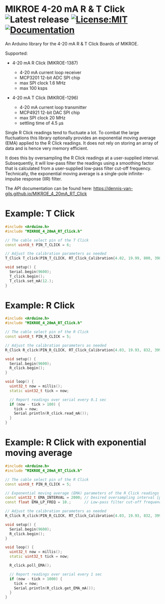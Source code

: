 # MIKROE 4-20 mA R & T Click ![Latest release](https://img.shields.io/github/v/release/Dennis-van-Gils/MIKROE_4_20mA_RT_Click) [![License:MIT](https://img.shields.io/badge/License-MIT-purple.svg)](https://github.com/Dennis-van-Gils/MIKROE_4_20mA_RT_Click/blob/master/LICENSE) [![Documentation](https://img.shields.io/badge/Docs-Doxygen-blue)](https://dennis-van-gils.github.io/MIKROE_4_20mA_RT_Click)

An Arduino library for the 4-20 mA R & T Click Boards of MIKROE.

Supported:
- 4-20 mA R Click (MIKROE-1387)
    - 4-20 mA current loop receiver
    - MCP3201 12-bit ADC SPI chip
    - max SPI clock 1.6 MHz
    - max 100 ksps

- 4-20 mA T Click (MIKROE-1296)
    - 4-20 mA current loop transmitter
	- MCP4921 12-bit DAC SPI chip
	- max SPI clock 20 MHz
	- settling time of 4.5 μs

Single R Click readings tend to fluctuate a lot. To combat the large
fluctuations this library optionally provides an exponential moving average
(EMA) applied to the R Click readings. It does not rely on storing an array
of data and is hence very memory efficient.

It does this by oversampling the R Click readings at a user-supplied
interval. Subsequently, it will low-pass filter the readings using a
smoothing factor that is calculated from a user-supplied low-pass filter
cut-off frequency. Technically, the exponential moving average is a
single-pole infinite-impulse response (IIR) filter.

The API documentation can be found here: https://dennis-van-gils.github.io/MIKROE_4_20mA_RT_Click

# Example: T Click
```cpp
#include <Arduino.h>
#include "MIKROE_4_20mA_RT_Click.h"

// The cable select pin of the T Click
const uint8_t PIN_T_CLICK = 6;

// Adjust the calibration parameters as needed
T_Click T_click(PIN_T_CLICK, RT_Click_Calibration{4.02, 19.99, 800, 3980});

void setup() {
  Serial.begin(9600);
  T_click.begin();
  T_click.set_mA(12.);
}
```

# Example: R Click
```cpp
#include <Arduino.h>
#include "MIKROE_4_20mA_RT_Click.h"

// The cable select pin of the R Click
const uint8_t PIN_R_CLICK = 5;

// Adjust the calibration parameters as needed
R_Click R_click(PIN_R_CLICK, RT_Click_Calibration{4.03, 19.93, 832, 3999});

void setup() {
  Serial.begin(9600);
  R_click.begin();
}

void loop() {
  uint32_t now = millis();
  static uint32_t tick = now;

  // Report readings over serial every 0.1 sec
  if (now - tick > 100) {
    tick = now;
    Serial.println(R_click.read_mA());
  }
}
```

# Example: R Click with exponential moving average
```cpp
#include <Arduino.h>
#include "MIKROE_4_20mA_RT_Click.h"

// The cable select pin of the R Click
const uint8_t PIN_R_CLICK = 5;

// Exponential moving average (EMA) parameters of the R Click readings
const uint32_t EMA_INTERVAL = 2000; // Desired oversampling interval [µs]
const float EMA_LP_FREQ = 10.;      // Low-pass filter cut-off frequency [Hz]

// Adjust the calibration parameters as needed
R_Click R_click(PIN_R_CLICK, RT_Click_Calibration{4.03, 19.93, 832, 3999});

void setup() {
  Serial.begin(9600);
  R_click.begin();
}

void loop() {
  uint32_t now = millis();
  static uint32_t tick = now;

  R_click.poll_EMA();

  // Report readings over serial every 1 sec
  if (now - tick > 1000) {
    tick = now;
    Serial.println(R_click.get_EMA_mA());
  }
}
```
